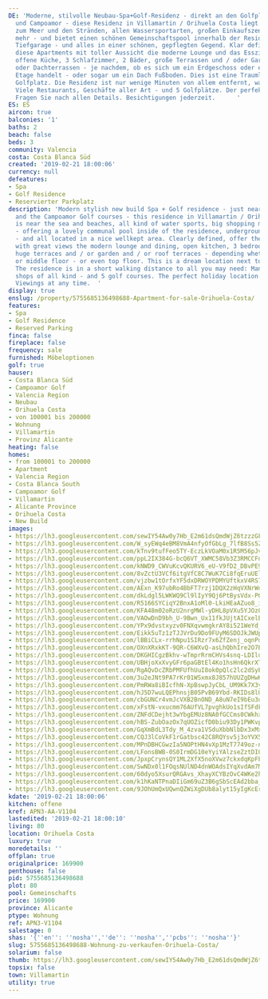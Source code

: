```yaml
---
DE: 'Moderne, stilvolle Neubau-Spa+Golf-Residenz - direkt an den Golfplätzen von Vilamartin
  und Campoamor - diese Residenz in Villamartin / Orihuela Costa liegt ebenfalls nahe
  zum Meer und den Stränden, allen Wassersportarten, großen Einkaufszentren und vielem
  mehr - und bietet einen schönen Gemeinschaftspool innerhalb der Residenz, inklusive
  Tiefgarage - und alles in einer schönen, gepflegten Gegend. Klar definiert, bieten
  diese Apartments mit toller Aussicht die moderne Lounge und das Esszimmer, eine
  offene Küche, 3 Schlafzimmer, 2 Bäder, große Terrassen und / oder Garten- und /
  oder Dachterrassen - je nachdem, ob es sich um ein Erdgeschoss oder eine mittlere
  Etage handelt - oder sogar um ein Dach Fußboden. Dies ist eine Traumlage neben dem
  Golfplatz. Die Residenz ist nur wenige Minuten von allem entfernt, was Sie benötigen:
  Viele Restaurants, Geschäfte aller Art - und 5 Golfplätze. Der perfekte Urlaubsort.
  Fragen Sie nach allen Details. Besichtigungen jederzeit.      '
ES: ES
aircon: true
balconies: '1'
baths: 2
beach: false
beds: 3
community: Valencia
costa: Costa Blanca Süd
created: '2019-02-21 18:00:06'
currency: null
defeatures:
- Spa
- Golf Residence
- Reservierter Parkplatz
description: 'Modern stylish new build Spa + Golf residence - just near the Villamartin
  and the Campoamor Golf courses - this residence in Villamartin / Orihuela Costa
  is near the sea and beaches, all kind of water sports, big shopping malls and more
  - offering a lovely communal pool inside of the residence, underground parking included
  - and all located in a nice wellkept area. Clearly defined, offer these apartments
  with great views the modern lounge and dining, open kitchen, 3 bedrooms, 2 bathrooms,
  huge terraces and / or garden and / or roof terraces - depending whether it ́s groundfloor
  or middle floor - or even top floor. This is a dream location next to the golf.
  The residence is in a short walking distance to all you may need: Many restaurants,
  shops of all kind - and 5 golf courses. The perfect holiday location. Come and see.
  Viewings at any time.  '
display: true
enslug: /property/5755685136498688-Apartment-for-sale-Orihuela-Costa/
features:
- Spa
- Golf Residence
- Reserved Parking
finca: false
fireplace: false
frequency: sale
furnished: Möbeloptionen
golf: true
hauser:
- Costa Blanca Süd
- Campoamor Golf
- Valencia Region
- Neubau
- Orihuela Costa
- von 100001 bis 200000
- Wohnung
- Villamartin
- Provinz Alicante
heating: false
homes:
- from 100001 to 200000
- Apartment
- Valencia Region
- Costa Blanca South
- Campoamor Golf
- Villamartin
- Alicante Province
- Orihuela Costa
- New Build
images:
- https://lh3.googleusercontent.com/sewIY54Aw0y7Hb_E2m61dsQmdWjZ6tzzzGFkXGyIJiYlCJmKLzma5L3NoHFHInYjCH2mwIoO1He2AoCFWt1bfA=w640-rj-e30-l100
- https://lh3.googleusercontent.com/W_syEWq4eBM8VmA4nfyOfGbLg_7lfB8Ss5ZZAlv2lFWTpF8p3OErZ9TI1ZZ_eBEsR8vbLshoWIvdgVwuS4za=w640-rj-e30-l100
- https://lh3.googleusercontent.com/kTnv9tufFeo5TY-EczLkVOaM0x1R5M56pJv0vYcEsvRWIOrKKMp6iqQdIXJ0ykPwk5XHc2NeNdc2nGrl7Ggx6Q=w640-rj-e30-l100
- https://lh3.googleusercontent.com/ppL2IX384G-bcQ6VT_XWMC58Vb3Z3RMCCFn3_HVoE2qqCETgBqi6KMyrvnpde0ooMmThGlzBYmhwNFJg1hmj=w640-rj-e30-l100
- https://lh3.googleusercontent.com/kNWD9_CWVuKcvQKURV6_eU-V9fD2_DBvPE9_8GOaVL_3aqIoBmhCOvxMCWvNoWI0T0RKM83tTnQWzuRywkro=w640-rj-e30-l100
- https://lh3.googleusercontent.com/8vZctU3VCf6itgVfC8C7WuK7Ci8fqEruUElGL-bMcL4BCuJIX95_HvSWbgE8an7xij0l9Khw_TH_OwlSBGM=w640-rj-e30-l100
- https://lh3.googleusercontent.com/vjzbw1tOrfxYF5dxDRWOYPDMYUftkxV4RS79AEQ1rfOLeycfHG3eM5iNJlKCaBIVqxhXPQrGPiTu_Cx1SdrH=w640-rj-e30-l100
- https://lh3.googleusercontent.com/AExn_K97ubRo4BbFT7rzj1DQX2zHqVXNrWdotKEjxEWwafYslqo3Bq3BuBUJHeHI3gZ5MlS4c-l3-x74nWOi=w640-rj-e30-l100
- https://lh3.googleusercontent.com/dkLdgl5LWKWQ9Cl9lIyY9Qj6PtBysVdx-PQcCBbh6lS1qukpOG_JEThCqAOM53l2hJB0QdBAsYOM36GZcIkokg=w640-rj-e30-l100
- https://lh3.googleusercontent.com/R5166SYCiqY2BnxA1oMl0-LkiHEaAZuo8_i1ClgNBVXr7EPBhpMoQ0alLWsHD5vutCSUBuA_l9trimIrF0Ur=w640-rj-e30-l100
- https://lh3.googleusercontent.com/KFA48m02oRzU2nrgMWl-yDHL8pVXu5YJOzQqxODLg2qpi810hMTvGfFigNiWOQo8sy1X4iSajujArc2sC5bD=w640-rj-e30-l100
- https://lh3.googleusercontent.com/VAOwDnD9bh_U-9Bwn_Ux11fkJUjtAICxelBoPshtpz4oqeRY4YKwiosW_8UqQil69NWcvVNs_uIslqIeArV1=w640-rj-e30-l100
- https://lh3.googleusercontent.com/YPx9dvstxyzv0FNXqvwmgkrAY8i521WeYd_7oVw4ZeGlRQ6TJDXywQRH5WATttm7QiZc0SC8k5OTskaUXiE=w640-rj-e30-l100
- https://lh3.googleusercontent.com/Eikk5uTz1zTJJVrDu9Do9FUyM6SDOJkJWUprAGqjk1-BSW5coZC6aOzIVucQYBpJB-v4d3YcX7WxRobAMkFWeg=w640-rj-e30-l100
- https://lh3.googleusercontent.com/lBBiCLx-rrhNpu1SIRzr7x6ZfZenj_oqnPdk79q4yk2XQY71ikmjIWyf0Hc22Gvas4YKSTBjJC0VEialNy3y=w640-rj-e30-l100
- https://lh3.googleusercontent.com/OXnXRxkKT-9QR-C6WXvQ-asLhQbhIre2O7BSrqfZ-Eb_QYW_5Q9zxAyNuKR-O4UNok3ZRtgaSeEbWRLqlcM=w640-rj-e30-l100
- https://lh3.googleusercontent.com/DKGHICgzBkhv-wTmprRrmCHVs4snq-LDIluYaxTogLkLdpxMwW8owcIgtJpdPDl3LEzlEnY_VcQzq1yLptQ=w640-rj-e30-l100
- https://lh3.googleusercontent.com/UBHjoXxXvyGFr6paGBtEl4Ko1hsHn6QkrXTi1WsBzTOAprNryksm8PyAiDFHdeEZhTLDnwSO38-pZD3PH2w=w640-rj-e30-l100
- https://lh3.googleusercontent.com/RgAQvDcZRbPMFUfhUuI8ok0pQlc2lc2dSyEAfj6us7geAvPw6jw2mPDH36jl7BnDWOe5uspax1sJXqxKpC1A2Q=w640-rj-e30-l100
- https://lh3.googleusercontent.com/3u2eJNt9PA7rKr01WSxmx8J857hUUZgDHwK5-s0D8uF1plaMIgqvCfnzPQkiZC09QDi9UslCKRVRZpiWSg=w640-rj-e30-l100
- https://lh3.googleusercontent.com/PmRWa8iBIcfhN-XpBswpJyCbL_UM9Kk7X3yhFUgoLlHReM4BZSCwex7FnvS9mnM6DqC3pY4bxIuLqJtEarc=w640-rj-e30-l100
- https://lh3.googleusercontent.com/hJ5D7wuLQEPhnsjB05PvB69Ybd-RKIDs8lU6mXt2FlPQuvABIeeT9POEHo62vgy19Whxz4Wo_zBa3XIpP5zb=w640-rj-e30-l100
- https://lh3.googleusercontent.com/cbGUNCr4vmJcVXB2BnOND_A8uN7eI9bEu3qJcaLVQeXwOFfo-o5TyN1CSMqIMuifLoAJHA4NglOJfvjiXCo=w640-rj-e30-l100
- https://lh3.googleusercontent.com/xFstN-vxucmm76AUfVL7pvghkUo1sIfSFdFKXKGCiNpDpXO6Qpi7zUWvrcOf4noaVaeaUz39VAyaffgQSkDUrg=w640-rj-e30-l100
- https://lh3.googleusercontent.com/ZNFdCDejht3wYbgEMUz8NA0fGCCms0CWkhxwIGoSqIJXabzvNE13Hvaj8EORxfpNe8C_Gq1HpqzjkpNBPGM=w640-rj-e30-l100
- https://lh3.googleusercontent.com/hBS-ZubOazOx7qUOZicfD0biu93Dy1PWKvp_UshPvzM01hPULhE5X0mW1KFGSq06KGQoUqXawf5Y_HyvqmnZSg=w640-rj-e30-l100
- https://lh3.googleusercontent.com/GqXmBdL3Tdy_M_4zva1VSduXbbNlbDx3xMxJFju4G2fRoNwfcFcVd_Bs7ouzbEcKD6eKPE8GavHwYeszP_6X=w640-rj-e30-l100
- https://lh3.googleusercontent.com/CQJ3lCoVkF1rGatbsc42C8RQYsv5j3oYVX5zNcdm7uMoHtXXA5XLVmfF7emAxREDLBqctQwnmVzebkKwSVd2=w640-rj-e30-l100
- https://lh3.googleusercontent.com/MPnDBHCGwzIa5NOPtHN4vXp1MzT7749oz-n3eRYPMnrxf6puFcp8y0o8FpbYxRJN_Ic_W8RiKkMk8cnxmLFZ=w640-rj-e30-l100
- https://lh3.googleusercontent.com/LFonsBWB-0S0IrmDG10eYyiYAlzseZztDI0TBPXNi2TriXCTQYe101MWzFHliufgn4wWX-4bVKJve8e_T8KTWA=w640-rj-e30-l100
- https://lh3.googleusercontent.com/JpxpCrynsQY1ML2XfX5noXVwz7ckxdqKpFEGQflUbEirqPAC19tXrtTCfamiZ3tLghQcPUXuy7PX5Pi_V5U=w640-rj-e30-l100
- https://lh3.googleusercontent.com/SwNDx0l1FOqsNUlND4dnWOAdsIYqXvdAm7MriFpXFx0evmL0ddF9jl4rZ_X50EtE7xL4lSqIOoEyJRR3avMseg=w640-rj-e30-l100
- https://lh3.googleusercontent.com/60dyo5XsurQRGAvs_XhayXCYBzOvC4WKe2hPPgYDboqstuxkKy_WJ0rUZpl3oz_hpsRXEekTsnnDKUkyJ6I9Mw=w640-rj-e30-l100
- https://lh3.googleusercontent.com/k1hKaNTPnaDIiGm69uZ3B6gSbScEAd2bba_1qUCByfnAW7isy619PAItlBzfahsBYPUEqkIKmYJ9u0cecIIIjQ=w640-rj-e30-l100
- https://lh3.googleusercontent.com/9JOhUmQxUQwnQZWiXgDUb8alyt15yIgKcErji6VdRCMUoZ2u-G3jVBnEer9POhtqXx-jCktvviCS26-p-yhjMg=w640-rj-e30-l100
kdate: '2019-02-21 18:00:06'
kitchen: offene
kref: APN3-AA-V1104
lastedited: '2019-02-21 18:00:10'
living: 80
location: Orihuela Costa
luxury: true
moredetails: ''
offplan: true
originalprice: 169900
penthouse: false
pid: 5755685136498688
plot: 80
pool: Gemeinschafts
price: 169900
province: Alicante
ptype: Wohnung
ref: APN3-V1104
salestage: 0
shas: '{''en'': ''nosha'',''de'': ''nosha'',''pcbs'': ''nosha''}'
slug: 5755685136498688-Wohnung-zu-verkaufen-Orihuela-Costa/
solarium: false
thumb: https://lh3.googleusercontent.com/sewIY54Aw0y7Hb_E2m61dsQmdWjZ6tzzzGFkXGyIJiYlCJmKLzma5L3NoHFHInYjCH2mwIoO1He2AoCFWt1bfA=w400-h240-n-rj-e30-l100
topsix: false
town: Villamartin
utility: true
---
```

